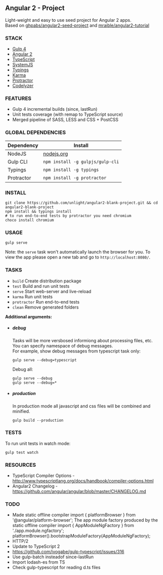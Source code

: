 ## Angular 2 - Project
Light-weight and easy to use seed project for Angular 2 apps.  
Based on [ghpabs/angular2-seed-project](https://github.com/ghpabs/angular2-seed-project) and [mraible/angular2-tutorial](https://github.com/mraible/angular2-tutorial)

### STACK
- [Gulp 4](http://gulpjs.com/)
- [Angular 2](https://angular.io/)
- [TypeScript](http://www.typescriptlang.org/)
- [SystemJS](https://github.com/systemjs/systemjs)
- [Typings](https://github.com/typings/typings)
- [Karma](http://karma-runner.github.io/)
- [Protractor](http://www.protractortest.org/)
- [Codelyzer](https://github.com/mgechev/codelyzer)

### FEATURES
- Gulp 4 incremental builds (since, lastRun)
- Unit tests coverage (with remap to TypeScript source)
- Merged pipeline of SASS, LESS and CSS + PostCSS

### GLOBAL DEPENDENCIES

| Dependency | Install                               |
| ---------- | ------------------------------------- |
| NodeJS     | [nodejs.org](http://nodejs.org/)      |
| Gulp CLI   | `npm install -g gulpjs/gulp-cli`      |
| Typings    | `npm install -g typings`              |
| Protractor | `npm install -g protractor`           |

### INSTALL
```
git clone https://github.com/unlight/angular2-blank-project.git && cd angular2-blank-project
npm install && typings install
# to run end-to-end tests by protractor you need chromium
choco install chromium
```

### USAGE
```
gulp serve
```
Note: the `serve` task won't automatically launch the browser for you.
To view the app please open a new tab and go to `http://localhost:8080/`.

### TASKS
- `build` Create distribution package
- `test`  Build and run unit tests
- `serve` Start web-server and live-reload
- `karma` Run unit tests
- `protractor` Run end-to-end tests
- `clean` Remove generated folders

**Additional arguments:**

* ##### debug
  Tasks will be more versbosed informiong about processing files, etc. You can specify namespace of debug messages.  
  For example, show debug messages from typescript task only:
  ```
  gulp serve --debug=typescript
  ```
  Debug all:
  ```
  gulp serve --debug
  gulp serve --debug=*
  ```

* ##### production
  In production mode all javascript and css files will be combined and minified.
  ```
  gulp build --production
  ```

### TESTS
To run unit tests in watch mode:
```
gulp test watch
```

### RESOURCES
* TypeScript Compiler Options - http://www.typescriptlang.org/docs/handbook/compiler-options.html
* Angular2 Changelog - https://github.com/angular/angular/blob/master/CHANGELOG.md

### TODO

* Made static offline compiler
  import { platformBrowser } from '@angular/platform-browser';
  The app module factory produced by the static offline compiler
  import { AppModuleNgFactory } from './app.module.ngfactory';
  platformBrowser().bootstrapModuleFactory(AppModuleNgFactory);
* HTTP/2
* Update to TypeScript 2
* https://github.com/ivogabe/gulp-typescript/issues/316
* Use gulp-batch insteadof since-lastRun
* Import lodash-es from TS
* Check gulp-typescript for reading d.ts files
